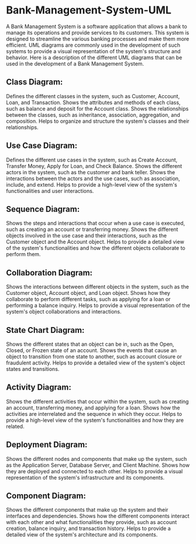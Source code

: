 # Bank-Management-System-UML

A Bank Management System is a software application that allows a bank to manage its operations and provide services to its customers. This system is designed to streamline the various banking processes and make them more efficient. UML diagrams are commonly used in the development of such systems to provide a visual representation of the system's structure and behavior. Here is a description of the different UML diagrams that can be used in the development of a Bank Management System.

## Class Diagram:
Defines the different classes in the system, such as Customer, Account, Loan, and Transaction. Shows the attributes and methods of each class, such as balance and deposit for the Account class. Shows the relationships between the classes, such as inheritance, association, aggregation, and composition. Helps to organize and structure the system's classes and their relationships.

## Use Case Diagram:
Defines the different use cases in the system, such as Create Account, Transfer Money, Apply for Loan, and Check Balance. Shows the different actors in the system, such as the customer and bank teller. Shows the interactions between the actors and the use cases, such as association, include, and extend. Helps to provide a high-level view of the system's functionalities and user interactions.

## Sequence Diagram:
Shows the steps and interactions that occur when a use case is executed, such as creating an account or transferring money. Shows the different objects involved in the use case and their interactions, such as the Customer object and the Account object. Helps to provide a detailed view of the system's functionalities and how the different objects collaborate to perform them.

## Collaboration Diagram:
Shows the interactions between different objects in the system, such as the Customer object, Account object, and Loan object. Shows how they collaborate to perform different tasks, such as applying for a loan or performing a balance inquiry. Helps to provide a visual representation of the system's object collaborations and interactions.

## State Chart Diagram:
Shows the different states that an object can be in, such as the Open, Closed, or Frozen state of an account. Shows the events that cause an object to transition from one state to another, such as account closure or fraudulent activity. Helps to provide a detailed view of the system's object states and transitions.

## Activity Diagram:
Shows the different activities that occur within the system, such as creating an account, transferring money, and applying for a loan. Shows how the activities are interrelated and the sequence in which they occur. Helps to provide a high-level view of the system's functionalities and how they are related.

## Deployment Diagram:
Shows the different nodes and components that make up the system, such as the Application Server, Database Server, and Client Machine. Shows how they are deployed and connected to each other. Helps to provide a visual representation of the system's infrastructure and its components.

## Component Diagram:
Shows the different components that make up the system and their interfaces and dependencies. Shows how the different components interact with each other and what functionalities they provide, such as account creation, balance inquiry, and transaction history. Helps to provide a detailed view of the system's architecture and its components.
